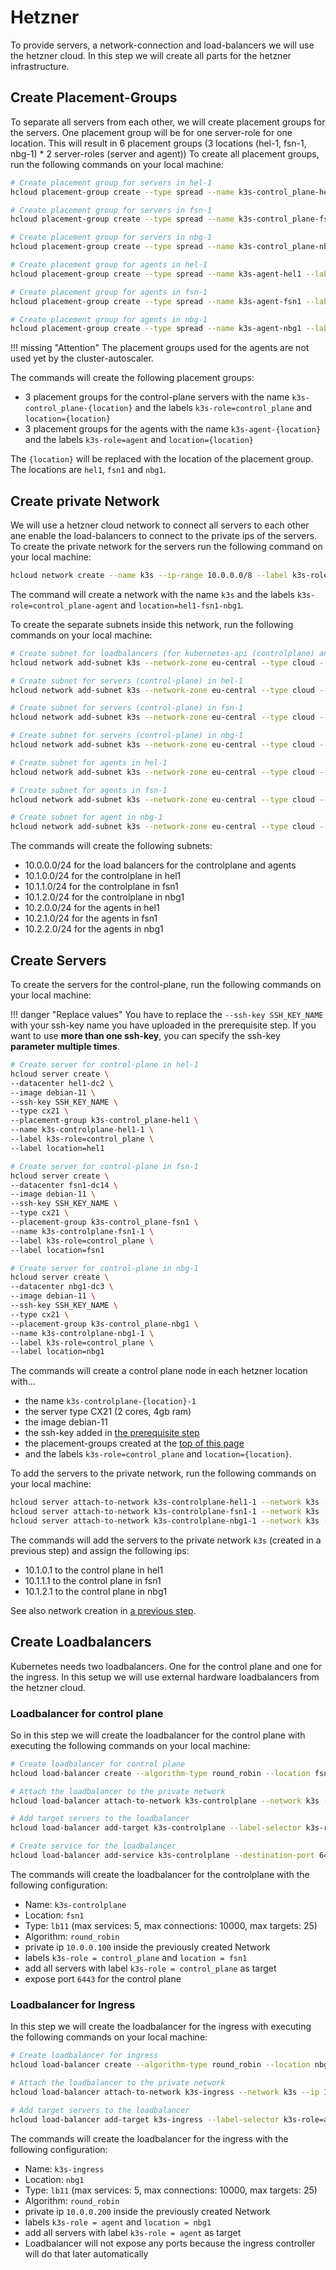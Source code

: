 # Hetzner
To provide servers, a network-connection and load-balancers we will use the hetzner cloud. In this step we will create all parts for the hetzner infrastructure. 

## Create Placement-Groups
To separate all servers from each other, we will create placement groups for the servers. One placement group will be for one server-role for one location. This will result in 6 placement groups (3 locations (hel-1, fsn-1, nbg-1) * 2 server-roles (server and agent)) 
To create all placement groups, run the following commands on your local machine:  
```bash
# Create placement group for servers in hel-1
hcloud placement-group create --type spread --name k3s-control_plane-hel1 --label k3s-role=control_plane --label location=hel1

# Create placement group for servers in fsn-1
hcloud placement-group create --type spread --name k3s-control_plane-fsn1 --label k3s-role=control_plane --label location=fsn1

# Create placement group for servers in nbg-1
hcloud placement-group create --type spread --name k3s-control_plane-nbg1 --label k3s-role=control_plane --label location=nbg1

# Create placement group for agents in hel-1
hcloud placement-group create --type spread --name k3s-agent-hel1 --label k3s-role=agent --label location=hel1

# Create placement group for agents in fsn-1
hcloud placement-group create --type spread --name k3s-agent-fsn1 --label k3s-role=agent --label location=fsn1

# Create placement group for agents in nbg-1
hcloud placement-group create --type spread --name k3s-agent-nbg1 --label k3s-role=agent --label location=nbg1
``` 

!!! missing "Attention"
    The placement groups used for the agents are not used yet by the cluster-autoscaler. 

The commands will create the following placement groups:

  * 3 placement groups for the control-plane servers with the name `k3s-control_plane-{location}` and the labels `k3s-role=control_plane` and `location={location}`
  * 3 placement groups for the agents with the name `k3s-agent-{location}` and the labels `k3s-role=agent` and `location={location}`

The `{location}` will be replaced with the location of the placement group. The locations are `hel1`, `fsn1` and `nbg1`.

## Create private Network
We will use a hetzner cloud network to connect all servers to each other ane enable the load-balancers to connect to the private ips of the servers.  
To create the private network for the servers run the following command on your local machine:
```bash
hcloud network create --name k3s --ip-range 10.0.0.0/8 --label k3s-role=control_plane-agent --label location=hel1-fsn1-nbg1
```
The command will create a network with the name `k3s` and the labels `k3s-role=control_plane-agent` and `location=hel1-fsn1-nbg1`.

To create the separate subnets inside this network, run the following commands on your local machine:
```bash
# Create subnet for loadbalancers (for kubernetes-api (controlplane) and ingress (services))
hcloud network add-subnet k3s --network-zone eu-central --type cloud --ip-range 10.0.0.0/24

# Create subnet for servers (control-plane) in hel-1
hcloud network add-subnet k3s --network-zone eu-central --type cloud --ip-range 10.1.0.0/24

# Create subnet for servers (control-plane) in fsn-1
hcloud network add-subnet k3s --network-zone eu-central --type cloud --ip-range 10.1.1.0/24

# Create subnet for servers (control-plane) in nbg-1
hcloud network add-subnet k3s --network-zone eu-central --type cloud --ip-range 10.1.2.0/24

# Create subnet for agents in hel-1
hcloud network add-subnet k3s --network-zone eu-central --type cloud --ip-range 10.2.0.0/24

# Create subnet for agents in fsn-1
hcloud network add-subnet k3s --network-zone eu-central --type cloud --ip-range 10.2.1.0/24

# Create subnet for agent in nbg-1
hcloud network add-subnet k3s --network-zone eu-central --type cloud --ip-range 10.2.2.0/24
```
The commands will create the following subnets:

  * 10.0.0.0/24 for the load balancers for the controlplane and agents
  * 10.1.0.0/24 for the controlplane in hel1
  * 10.1.1.0/24 for the controlplane in fsn1
  * 10.1.2.0/24 for the controlplane in nbg1
  * 10.2.0.0/24 for the agents in hel1
  * 10.2.1.0/24 for the agents in fsn1
  * 10.2.2.0/24 for the agents in nbg1

## Create Servers
To create the servers for the control-plane, run the following commands on your local machine:

!!! danger "Replace values"
    You have to replace the `--ssh-key SSH_KEY_NAME` with your ssh-key name you have uploaded in the prerequisite step.
    If you want to use **more than one ssh-key**, you can specify the ssh-key **parameter multiple times**.

```bash hl_lines="5 16 27"
# Create server for control-plane in hel-1
hcloud server create \
--datacenter hel1-dc2 \
--image debian-11 \
--ssh-key SSH_KEY_NAME \
--type cx21 \
--placement-group k3s-control_plane-hel1 \
--name k3s-controlplane-hel1-1 \
--label k3s-role=control_plane \
--label location=hel1

# Create server for control-plane in fsn-1
hcloud server create \
--datacenter fsn1-dc14 \
--image debian-11 \
--ssh-key SSH_KEY_NAME \
--type cx21 \
--placement-group k3s-control_plane-fsn1 \
--name k3s-controlplane-fsn1-1 \
--label k3s-role=control_plane \
--label location=fsn1

# Create server for control-plane in nbg-1
hcloud server create \
--datacenter nbg1-dc3 \
--image debian-11 \
--ssh-key SSH_KEY_NAME \
--type cx21 \
--placement-group k3s-control_plane-nbg1 \
--name k3s-controlplane-nbg1-1 \
--label k3s-role=control_plane \
--label location=nbg1
```

The commands will create a control plane node in each hetzner location with...

  * the name `k3s-controlplane-{location}-1`
  * the server type CX21 (2 cores, 4gb ram)
  * the image debian-11
  * the ssh-key added in [the prerequisite step](../../prerequisites/hetzner/#upload-ssh-keys)
  * the placement-groups created at the [top of this page](#create-placement-groups)
  * and the labels `k3s-role=control_plane` and `location={location}`.

To add the servers to the private network, run the following commands on your local machine:
```bash
hcloud server attach-to-network k3s-controlplane-hel1-1 --network k3s --ip 10.1.0.1
hcloud server attach-to-network k3s-controlplane-fsn1-1 --network k3s --ip 10.1.1.1
hcloud server attach-to-network k3s-controlplane-nbg1-1 --network k3s --ip 10.1.2.1
```
The commands will add the servers to the private network `k3s` (created in a previous step) and assign the following ips:

  * 10.1.0.1 to the control plane in hel1
  * 10.1.1.1 to the control plane in fsn1
  * 10.1.2.1 to the control plane in nbg1

See also network creation in [a previous step](#create-private-network).

## Create Loadbalancers
Kubernetes needs two loadbalancers. One for the control plane and one for the ingress. In this setup we will use external hardware loadbalancers from the hetzner cloud.

### Loadbalancer for control plane
So in this step we will create the loadbalancer for the control plane with executing the following commands on your local machine:
```bash
# Create loadbalancer for control plane
hcloud load-balancer create --algorithm-type round_robin --location fsn1 --name k3s-controlplane --type lb11 --label k3s-role=control_plane --label location=fsn1

# Attach the loadbalancer to the private network
hcloud load-balancer attach-to-network k3s-controlplane --network k3s --ip 10.0.0.100

# Add target servers to the loadbalancer
hcloud load-balancer add-target k3s-controlplane --label-selector k3s-role=control_plane --use-private-ip

# Create service for the loadbalancer
hcloud load-balancer add-service k3s-controlplane --destination-port 6443 --listen-port 6443 --protocol tcp
```
The commands will create the loadbalancer for the controlplane with the following configuration:

  * Name: `k3s-controlplane`
  * Location: `fsn1`
  * Type: `lb11` (max services: 5, max connections: 10000, max targets: 25)
  * Algorithm: `round_robin`
  * private ip `10.0.0.100` inside the previously created Network
  * labels `k3s-role = control_plane` and `location = fsn1`
  * add all servers with label `k3s-role = control_plane` as target
  * expose port `6443` for the control plane

### Loadbalancer for Ingress
In this step we will create the loadbalancer for the ingress with executing the following commands on your local machine:
```bash	
# Create loadbalancer for ingress
hcloud load-balancer create --algorithm-type round_robin --location nbg1 --name k3s-ingress --type lb11 --label k3s-role=agent --label location=nbg1

# Attach the loadbalancer to the private network
hcloud load-balancer attach-to-network k3s-ingress --network k3s --ip 10.0.0.200

# Add target servers to the loadbalancer
hcloud load-balancer add-target k3s-ingress --label-selector k3s-role=agent --use-private-ip
```

The commands will create the loadbalancer for the ingress with the following configuration:

  * Name: `k3s-ingress`
  * Location: `nbg1`
  * Type: `lb11` (max services: 5, max connections: 10000, max targets: 25)
  * Algorithm: `round_robin`
  * private ip `10.0.0.200` inside the previously created Network
  * labels `k3s-role = agent` and `location = nbg1`
  * add all servers with label `k3s-role = agent` as target
  * Loadbalancer will not expose any ports because the ingress controller will do that later automatically